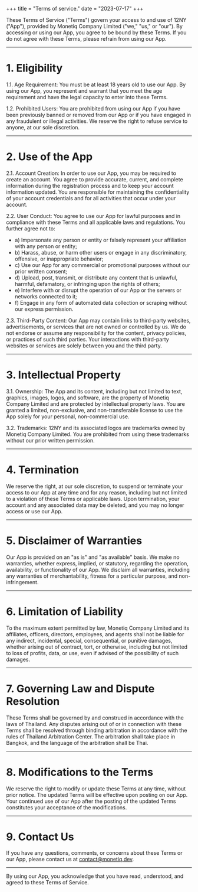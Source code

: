 +++
title = "Terms of service."
date = "2023-07-17"
+++

These Terms of Service ("Terms") govern your access to and use of 12NY ("App"), provided by Monetiq Company Limited ("we," "us," or "our"). By accessing or using our App, you agree to be bound by these Terms. If you do not agree with these Terms, please refrain from using our App.

---

# 1. Eligibility

1.1. Age Requirement: You must be at least 18 years old to use our App. By using our App, you represent and warrant that you meet the age requirement and have the legal capacity to enter into these Terms.

1.2. Prohibited Users: You are prohibited from using our App if you have been previously banned or removed from our App or if you have engaged in any fraudulent or illegal activities. We reserve the right to refuse service to anyone, at our sole discretion.

---

# 2. Use of the App

2.1. Account Creation: In order to use our App, you may be required to create an account. You agree to provide accurate, current, and complete information during the registration process and to keep your account information updated. You are responsible for maintaining the confidentiality of your account credentials and for all activities that occur under your account.

2.2. User Conduct: You agree to use our App for lawful purposes and in compliance with these Terms and all applicable laws and regulations. You further agree not to:

   - a) Impersonate any person or entity or falsely represent your affiliation with any person or entity;
   - b) Harass, abuse, or harm other users or engage in any discriminatory, offensive, or inappropriate behavior;
   - c) Use our App for any commercial or promotional purposes without our prior written consent;
   - d) Upload, post, transmit, or distribute any content that is unlawful, harmful, defamatory, or infringing upon the rights of others;
   - e) Interfere with or disrupt the operation of our App or the servers or networks connected to it;
   - f) Engage in any form of automated data collection or scraping without our express permission.

2.3. Third-Party Content: Our App may contain links to third-party websites, advertisements, or services that are not owned or controlled by us. We do not endorse or assume any responsibility for the content, privacy policies, or practices of such third parties. Your interactions with third-party websites or services are solely between you and the third party.

---

# 3. Intellectual Property

3.1. Ownership: The App and its content, including but not limited to text, graphics, images, logos, and software, are the property of Monetiq Company Limited and are protected by intellectual property laws. You are granted a limited, non-exclusive, and non-transferable license to use the App solely for your personal, non-commercial use.

3.2. Trademarks: 12NY and its associated logos are trademarks owned by Monetiq Company Limited. You are prohibited from using these trademarks without our prior written permission.

---

# 4. Termination

We reserve the right, at our sole discretion, to suspend or terminate your access to our App at any time and for any reason, including but not limited to a violation of these Terms or applicable laws. Upon termination, your account and any associated data may be deleted, and you may no longer access or use our App.

---

# 5. Disclaimer of Warranties

Our App is provided on an "as is" and "as available" basis. We make no warranties, whether express, implied, or statutory, regarding the operation, availability, or functionality of our App. We disclaim all warranties, including any warranties of merchantability, fitness for a particular purpose, and non-infringement.

---

# 6. Limitation of Liability

To the maximum extent permitted by law, Monetiq Company Limited and its affiliates, officers, directors, employees, and agents shall not be liable for any indirect, incidental, special, consequential, or punitive damages, whether arising out of contract, tort, or otherwise, including but not limited to loss of profits, data, or use, even if advised of the possibility of such damages.

---

# 7. Governing Law and Dispute Resolution

These Terms shall be governed by and construed in accordance with the laws of Thailand. Any disputes arising out of or in connection with these Terms shall be resolved through binding arbitration in accordance with the rules of Thailand Arbitration Center. The arbitration shall take place in Bangkok, and the language of the arbitration shall be Thai.

---

# 8. Modifications to the Terms

We reserve the right to modify or update these Terms at any time, without prior notice. The updated Terms will be effective upon posting on our App. Your continued use of our App after the posting of the updated Terms constitutes your acceptance of the modifications.

---

# 9. Contact Us

If you have any questions, comments, or concerns about these Terms or our App, please contact us at [contact@monetiq.dev](mailto:contact@monetiq.dev).

---

By using our App, you acknowledge that you have read, understood, and agreed to these Terms of Service.

